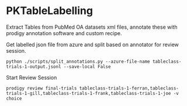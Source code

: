 # PKTableLabelling

Extract Tables from PubMed OA datasets xml files, annotate these with prodigy annotation software and custom recipe. 

Get labelled json file from azure and split based on annotator for review session.  
```
python ./scripts/split_annotations.py --azure-file-name tableclass-trials-1-output.jsonl --save-local False
```
Start Review Session
```
prodigy review final-trials tableclass-trials-1-ferran,tableclass-trials-1-gill,tableclass-trials-1-frank,tableclass-trials-1-joe -v choice  
```
